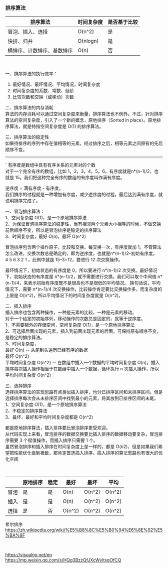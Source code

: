 ### 排序算法


| 排序算法 | 时间复杂度 | 是否基于比较 |
| --- | --- | --- |
| 冒泡、插入、选择 | O(n^2) | 是  |
| 快排、归并 | O(nlogn) | 是 |
| 桶排序、计数排序、基数排序 | O(n) | 否 |

<br>

一、排序算法的执行效率：  
1. 最好情况、最坏情况、平均情况，时间复杂度  
2. 时间复杂度的系数、常数、低阶  
3. 比较次数和交换（或移动）次数  


二、排序算法的内存消耗  
算法的内存消耗可以通过空间复杂度来衡量，排序算法也不例外。不过，针对排序算法的空间复杂度，引入了一个新的概念，原地排序（Sorted in place）。原地排序算法，就是特指空间复杂度是 O(1) 的排序算法。


三、排序算法的稳定性  
如果待排序的序列中存在值相等的元素，经过排序之后，相等元素之间原有的先后顺序不变。  


-------

`
有序度是数组中具有有序关系的元素对的个数  
对于一个完全有序的数组，比如 1，2，3，4，5，6，有序度就是n*(n-1)/2，也就是 15。我们把这种完全有序的数组的有序度叫作满有序度。  

逆序度 = 满有序度 - 有序度。  
我们排序的过程就是一种增加有序度，减少逆序度的过程，最后达到满有序度，就说明排序完成了。 
`   


一、冒泡排序算法：  
1、空间复杂度 O(1)，是一个原地排序算法  
2、为保证冒泡排序算法的稳定性，当有相邻两个元素大小相等的时候，不做交换 前后顺序不变，所以是冒泡排序是稳定的排序算法  
3、时间复杂度，最好 O(n)，最坏 O(n^2)  

冒泡排序包含两个操作原子，比较和交换。每交换一次，有序度就加 1。不管算法怎么改进，交换次数总是确定的，即为逆序度，也就是n*(n-1)/2–初始有序度。  
4 5 6 3 2 1 ，此例中就是 15–3=12，要进行 12 次交换操作。  

最坏情况下，初始状态的有序度是 0，所以要进行 n\*(n-1)/2 次交换。最好情况下，初始状态的有序度是 n\*(n-1)/2，就不需要进行交换。我们可以取个中间值 n\*(n-1)/4，来表示初始有序度既不是很高也不是很低的平均情况。 换句话说，平均情况下，需要 n\*(n-1)/4 次交换操作，比较操作肯定要比交换操作多，而复杂度的上限是 O(n^2)，所以平均情况下的时间复杂度就是 O(n^2)。  


二、插入排序  
插入排序也包含两种操作，一种是元素的比较，一种是元素的移动。  
对于一个给定的初始序列，移动操作的次数总是固定的，就等于逆序度。  
1、不需要额外的存储空间，空间复杂度 O(1)，是一个原地排序算法  
2、可选择后面出现的元素，插入到前面出现元素的后面，可保持原有顺序不变，是稳定的排序算法。  
3、时间复杂度，  
    最好 O(n) -- 从尾到头遍历已经有序的数据  
    最坏 O(n^2)  
    平均时间复杂度 O(n^2) -- 在数组中插入一个数据的平均时间复杂度 O(n)，插入排序每次插入操作相当于在数组中插入一个数据，循环执行 n 次插入操作，所以平均时间复杂度 O(n^2)  
    
    
三、选择排序  
选择排序算法的实现思路有点类似插入排序，也分已排序区间和未排序区间。但是选择排序每次会从未排序区间中找到最小的元素，将其放到已排序区间的末尾。  
1、空间复杂度 O(1)，是一个原地排序算法  
2、不稳定的排序算法  
3、最坏、最好和平均时间复杂度都是 O(n^2)  


都是原地排序算法，插入排序要比冒泡排序更受欢迎。  
从代码实现上来看，冒泡排序的数据交换要比插入排序的数据移动要复杂，冒泡排序需要 3 个赋值操作，而插入排序只需要 1 个。  
虽然冒泡排序和插入排序在时间复杂度上是一样的，都是 O(n2)，但是如果我们希望把性能优化做到极致，那肯定首选插入排序。插入排序的算法思路也有很大的优化空间  


<br>

|  | 原地排序 | 稳定 | 最好 | 最坏 | 平均 |
| --- | --- | --- | --- | --- | --- |
| 冒泡 | 是 | 是 | O(n) | O(n^2) | O(n^2) |
| 插入 | 是 | 是 | O(n) | O(n^2) | O(n^2) |
| 选择 | 是 | 否 | O(n^2)  | O(n^2) | O(n^2) |


希尔排序
https://zh.wikipedia.org/wiki/%E5%B8%8C%E5%B0%94%E6%8E%92%E5%BA%8F

<br>

https://visualgo.net/en
https://mp.weixin.qq.com/s/HQg3BzzQfJXcWyltsgOfCQ





    
    
